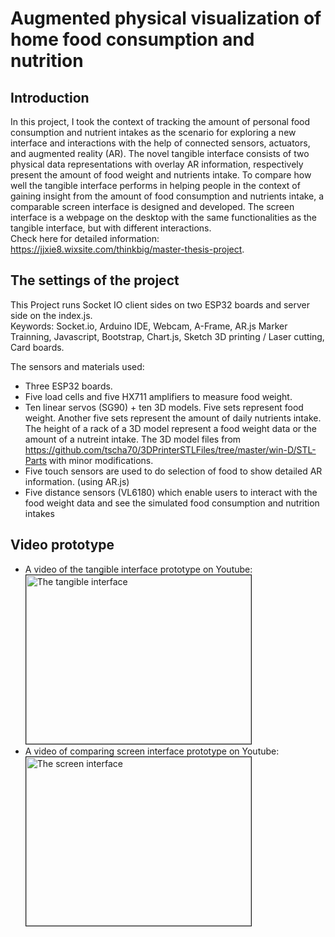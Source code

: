 # Augmented physical visualization of home food consumption and nutrition

## Introduction
In this project, I took the context of tracking the amount of personal food consumption and nutrient intakes as the scenario for exploring a new interface and interactions with the help of connected sensors, actuators, and augmented reality (AR). The novel tangible interface consists of two physical data representations with overlay AR information, respectively present the amount of food weight and nutrients intake. To compare how well the tangible interface performs in helping people in the context of gaining insight from the amount of food consumption and nutrients intake, a comparable screen interface is designed and developed. The screen interface is a webpage on the desktop with the same functionalities as the tangible interface, but with different interactions.
<br/>Check here for detailed information: https://jjxie8.wixsite.com/thinkbig/master-thesis-project.

## The settings of the project
This Project runs Socket IO client sides on two ESP32 boards and server side on the index.js.<br />Keywords: Socket.io, Arduino IDE, Webcam, A-Frame, AR.js Marker Trainning, Javascript, Bootstrap, Chart.js, Sketch 3D printing / Laser cutting, Card boards.

The sensors and materials used:
- Three ESP32 boards. 
- Five load cells and five HX711 amplifiers to measure food weight.
- Ten linear servos (SG90) + ten 3D models. Five sets represent food weight. Another five sets represent the amount of daily nutrients intake. The height of a rack of a 3D model represent a food weight data or the amount of a nutreint intake. 
The 3D model files from https://github.com/tscha70/3DPrinterSTLFiles/tree/master/win-D/STL-Parts with minor modifications.
- Five touch sensors are used to do selection of food to show detailed AR information. (using AR.js) 
- Five distance sensors (VL6180) which enable users to interact with the food weight data and see the simulated food consumption and nutrition intakes 


## Video prototype
- A video of the tangible interface prototype on Youtube: <br /> 
<a href="http://www.youtube.com/watch?feature=player_embedded&v=QyQpSfhoo6U
" target="_blank"><img src="http://img.youtube.com/vi/QyQpSfhoo6U/0.jpg" 
alt="The tangible interface" width="360" height="270" border="1" /></a>          
- A video of comparing screen interface prototype on Youtube: <br/>
 <a href="http://www.youtube.com/watch?feature=player_embedded&v=5_SD-PaekHA
" target="_blank"><img src="http://img.youtube.com/vi/5_SD-PaekHA/0.jpg" 
alt="The screen interface" width="360" height="270" border="1" /></a>

